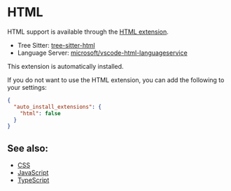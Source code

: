 # HTML

HTML support is available through the [HTML extension](https://github.com/zed-industries/zed/tree/main/extensions/html).

- Tree Sitter: [tree-sitter-html](https://github.com/tree-sitter/tree-sitter-html)
- Language Server: [microsoft/vscode-html-languageservice](https://github.com/microsoft/vscode-html-languageservice)

This extension is automatically installed.

If you do not want to use the HTML extension, you can add the following to your settings:

```json
{
  "auto_install_extensions": {
    "html": false
  }
}
```

## See also:

- [CSS](./css.md)
- [JavaScript](./javascript.md)
- [TypeScript](./typescript.md)
